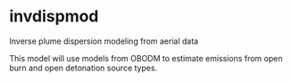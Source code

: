 # invdispmod
Inverse plume dispersion modeling from aerial data

This model will use models from OBODM to estimate emissions from open burn and open detonation source types.
